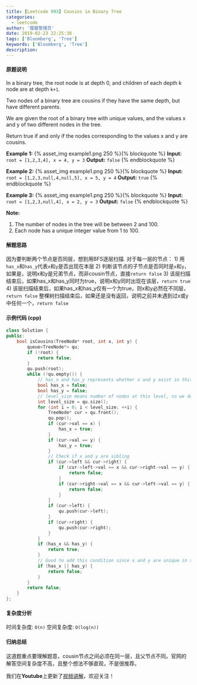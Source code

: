 ```yaml
---
title: [Leetcode 993] Cousins in Binary Tree
categories:
  - leetcode
author: '猩猩管理员'
date: 2019-02-23 22:25:38
tags: ['Bloomberg', 'Tree']
keywords: ['Bloomberg', 'Tree']
description:
---
```

#### 原题说明
In a binary tree, the root node is at depth 0, and children of each depth k node are at depth `k+1`.

Two nodes of a binary tree are cousins if they have the same depth, but have different parents.

We are given the root of a binary tree with unique values, and the values x and y of two different nodes in the tree.

Return true if and only if the nodes corresponding to the values x and y are cousins.


**Example 1:**
{% asset_img example1.png 250 %}{% blockquote %}
**Input:** `root = [1,2,3,4], x = 4, y = 3`
**Output:** `false`
{% endblockquote %}

**Example 2:**
{% asset_img example1.png 250 %}{% blockquote %}
**Input:** `root = [1,2,3,null,4,null,5], x = 5, y = 4`
**Output:** `true`
{% endblockquote %}

**Example 3:**
{% asset_img example1.png 250 %}{% blockquote %}
**Input:** `root = [1,2,3,null,4], x = 2, y = 3`
**Output:** `false`
{% endblockquote %}
 
**Note:**
1. The number of nodes in the tree will be between 2 and 100.
2. Each node has a unique integer value from 1 to 100.

#### 解题思路
因为要判断两个节点是否同层，想到用BFS逐层扫描.
对于每一层的节点：
    1) 用`has_x`和`has_y`代表`x`和`y`是否出现在本层
    2) 判断该节点的子节点是否同时是`x`和`y`，如果是，说明x和y是兄弟节点，而非cousin节点，直接`return false`
    3) 该层扫描结束后，如果has_x和has_y同时为true，说明x和y同时出现在该层，`return true`
    4) 该层扫描结束后，如果has_x和has_y仅有一个为true，则x和y必然在不同层，`return false`
整棵树扫描结束后，如果还是没有返回，说明之前并未遇到过x或y中任何一个，`return false`

#### 示例代码 (cpp)
```cpp
class Solution {
public:
    bool isCousins(TreeNode* root, int x, int y) {
        queue<TreeNode*> qu;
        if (!root) {
            return false;
        }
        qu.push(root);
        while (!qu.empty()) {
            // has_x and has_y represents whether x and y exist in this level
            bool has_x = false;
            bool has_y = false;
            // level_size means number of nodes at this level, so we don't need two queue to swap 
            int level_size = qu.size();
            for (int i = 0; i < level_size; ++i) {
                TreeNode* cur = qu.front();
                qu.pop();
                if (cur->val == x) {
                    has_x = true;
                }
                if (cur->val == y) {
                    has_y = true;
                }
                // Check if x and y are sibling
                if (cur->left && cur->right) {
                    if (cur->left->val == x && cur->right->val == y) {
                        return false;
                    }
                    if (cur->right->val == x && cur->left->val == y) {
                        return false;
                    }
                }
                if (cur->left) {
                    qu.push(cur->left);
                }
                if (cur->right) {
                    qu.push(cur->right);
                }
            }
            if (has_x && has_y) {
                return true;
            }
            // Good to add this condition since x and y are unique in the tree
            if (has_x || has_y) {
                return false;
            }
        }
        return false;
    }
};
```

#### 复杂度分析
时间复杂度: `O(n)`
空间复杂度: `O(log(n))`

#### 归纳总结
这道题重点要理解题意，cousin节点之间必须在同一层，且父节点不同。官网的解答空间复杂度不高，且整个想法不够直观，不是很推荐。

我们在**Youtube**上更新了[视频讲解](https://www.youtube.com/watch?v=LoBbUrWPH7k)，欢迎关注！